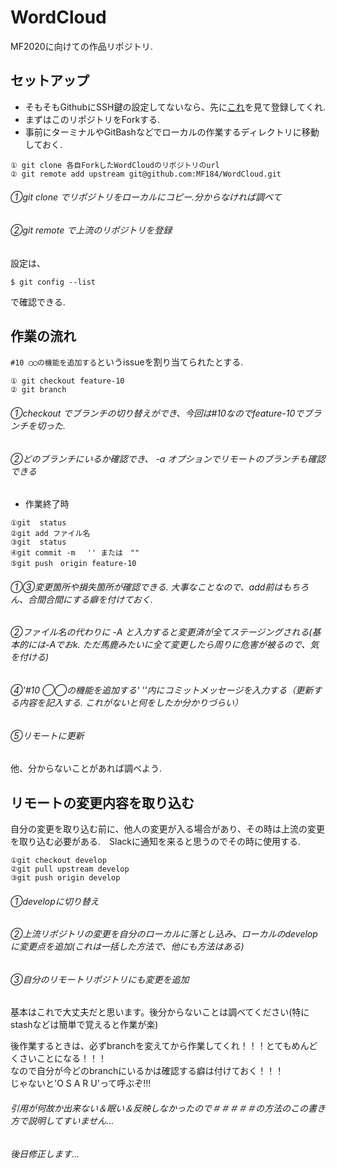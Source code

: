 # WordCloud
MF2020に向けての作品リポジトリ.

## セットアップ

* そもそもGithubにSSH鍵の設定してないなら、先に[これ](https://qiita.com/shizuma/items/2b2f873a0034839e47ce)を見て登録してくれ.
* まずはこのリポジトリをForkする.
* 事前にターミナルやGitBashなどでローカルの作業するディレクトリに移動しておく.  

```
① git clone 各自ForkしたWordCloudのリポジトリのurl
② git remote add upstream git@github.com:MF184/WordCloud.git
```
###### ①git clone でリポジトリをローカルにコピー.分からなければ調べて
###### ②git remote で上流のリポジトリを登録

設定は、
```
$ git config --list
```
で確認できる.

## 作業の流れ

```#10 ◯◯の機能を追加する```というissueを割り当てられたとする.
```
① git checkout feature-10  
② git branch
```
###### ①checkout でブランチの切り替えができ、今回は#10なのでfeature-10でブランチを切った.
###### ②どのブランチにいるか確認でき、 -a オプションでリモートのブランチも確認できる

* 作業終了時
```
①git  status
②git add ファイル名
③git  status
④git commit -m 　'' または　""
⑤git push　origin feature-10
```
###### ①③変更箇所や損失箇所が確認できる. 大事なことなので、add前はもちろん、合間合間にする癖を付けておく.
###### ②ファイル名の代わりに -A と入力すると変更済が全てステージングされる(基本的には-Aでおk. ただ馬鹿みたいに全て変更したら周りに危害が被るので、気を付ける)
###### ④'#10 ◯◯の機能を追加する' ''内にコミットメッセージを入力する（更新する内容を記入する. これがないと何をしたか分かりづらい）
###### ⑤リモートに更新

他、分からないことがあれば調べよう.

## リモートの変更内容を取り込む

自分の変更を取り込む前に、他人の変更が入る場合があり、その時は上流の変更を取り込む必要がある.　Slackに通知を来ると思うのでその時に使用する.

```
①git checkout develop
②git pull upstream develop
③git push origin develop
```
###### ①developに切り替え
###### ②上流リポジトリの変更を自分のローカルに落とし込み、ローカルのdevelopに変更点を追加(これは一括した方法で、他にも方法はある)
###### ③自分のリモートリポジトリにも変更を追加

基本はこれで大丈夫だと思います。後分からないことは調べてください(特にstashなどは簡単で覚えると作業が楽)

後作業するときは、必ずbranchを変えてから作業してくれ！！！とてもめんどくさいことになる！！！  
なので自分が今どのbranchにいるかは確認する癖は付けておく！！！    
じゃないと'O S A R U'って呼ぶぞ!!!   

###### 引用が何故か出来ない＆眠い＆反映しなかったので＃＃＃＃＃の方法のこの書き方で説明してすいません...
###### 後日修正します...
